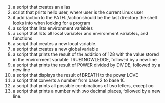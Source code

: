 1. a script that creates an alias
2. script that prints hello user, where user is the current Linux user
3. it add /action to the PATH. /action should be the last directory the shell looks into when looking for a program
4. a script that lists environment variables
5. a script that lists all local variables and environment variables, and functions
6. a script that creates a new local variable.
7. a script that creates a new global variable
8. a script that prints the result of the addition of 128 with the value stored in the environment variable TRUEKNOWLEDGE, followed by a new line
9. a script that prints the result of POWER divided by DIVIDE, followed by a new line
10. a script that displays the result of BREATH to the power LOVE
11. a script that converts a number from base 2 to base 10.
12. a script that prints all possible combinations of two letters, except oo
13. a script that prints a number with two decimal places, followed by a new line.

